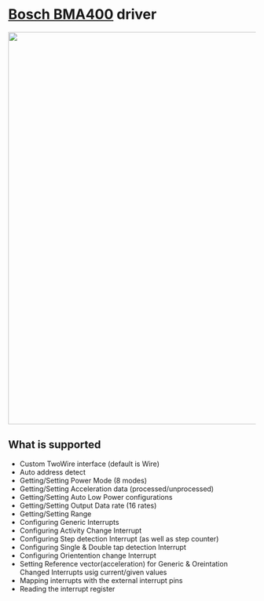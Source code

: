 # [Bosch BMA400](https://www.bosch-sensortec.com/products/motion-sensors/accelerometers/bma400/) driver

<p align="center">
  <img width="800px" src="https://www.bosch-sensortec.com/media/boschsensortec/products/motion_sensors/accelerometers/16_14/bosch-sensortec_website-relaunch_stage_bma400-16-9_res_800x450.jpg">
</p>

## What is supported

- Custom TwoWire interface (default is Wire)
- Auto address detect
- Getting/Setting Power Mode (8 modes)
- Getting/Setting Acceleration data (processed/unprocessed)
- Getting/Setting Auto Low Power configurations
- Getting/Setting Output Data rate (16 rates)
- Getting/Setting Range
- Configuring Generic Interrupts
- Configuring Activity Change Interrupt
- Configuring Step detection Interrupt (as well as step counter)
- Configuring Single & Double tap detection Interrupt
- Configuring Orientention change Interrupt
- Setting Reference vector(acceleration) for Generic & Oreintation Changed Interrupts usig current/given values
- Mapping interrupts with the external interrupt pins
- Reading the interrupt register
